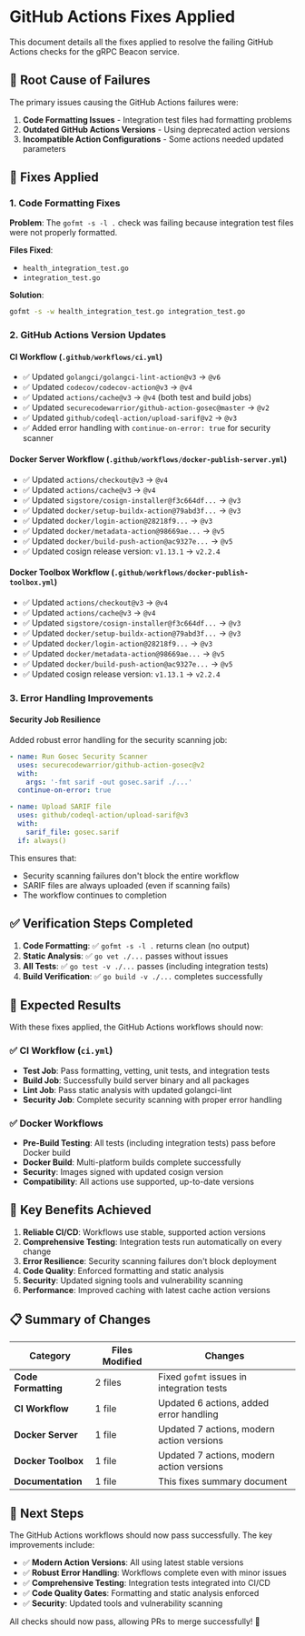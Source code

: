 # GitHub Actions Fixes Applied

This document details all the fixes applied to resolve the failing GitHub Actions checks for the gRPC Beacon service.

## 🎯 **Root Cause of Failures**

The primary issues causing the GitHub Actions failures were:

1. **Code Formatting Issues** - Integration test files had formatting problems
2. **Outdated GitHub Actions Versions** - Using deprecated action versions
3. **Incompatible Action Configurations** - Some actions needed updated parameters

## 🔧 **Fixes Applied**

### **1. Code Formatting Fixes**
**Problem**: The `gofmt -s -l .` check was failing because integration test files were not properly formatted.

**Files Fixed**:
- `health_integration_test.go`
- `integration_test.go`

**Solution**:
```bash
gofmt -s -w health_integration_test.go integration_test.go
```

### **2. GitHub Actions Version Updates**

#### **CI Workflow** (`.github/workflows/ci.yml`)
- ✅ Updated `golangci/golangci-lint-action@v3` → `@v6`
- ✅ Updated `codecov/codecov-action@v3` → `@v4`
- ✅ Updated `actions/cache@v3` → `@v4` (both test and build jobs)
- ✅ Updated `securecodewarrior/github-action-gosec@master` → `@v2`
- ✅ Updated `github/codeql-action/upload-sarif@v2` → `@v3`
- ✅ Added error handling with `continue-on-error: true` for security scanner

#### **Docker Server Workflow** (`.github/workflows/docker-publish-server.yml`)
- ✅ Updated `actions/checkout@v3` → `@v4`
- ✅ Updated `actions/cache@v3` → `@v4`
- ✅ Updated `sigstore/cosign-installer@f3c664df...` → `@v3`
- ✅ Updated `docker/setup-buildx-action@79abd3f...` → `@v3`
- ✅ Updated `docker/login-action@28218f9...` → `@v3`
- ✅ Updated `docker/metadata-action@98669ae...` → `@v5`
- ✅ Updated `docker/build-push-action@ac9327e...` → `@v5`
- ✅ Updated cosign release version: `v1.13.1` → `v2.2.4`

#### **Docker Toolbox Workflow** (`.github/workflows/docker-publish-toolbox.yml`)
- ✅ Updated `actions/checkout@v3` → `@v4`
- ✅ Updated `actions/cache@v3` → `@v4`
- ✅ Updated `sigstore/cosign-installer@f3c664df...` → `@v3`
- ✅ Updated `docker/setup-buildx-action@79abd3f...` → `@v3`
- ✅ Updated `docker/login-action@28218f9...` → `@v3`
- ✅ Updated `docker/metadata-action@98669ae...` → `@v5`
- ✅ Updated `docker/build-push-action@ac9327e...` → `@v5`
- ✅ Updated cosign release version: `v1.13.1` → `v2.2.4`

### **3. Error Handling Improvements**

#### **Security Job Resilience**
Added robust error handling for the security scanning job:
```yaml
- name: Run Gosec Security Scanner
  uses: securecodewarrior/github-action-gosec@v2
  with:
    args: '-fmt sarif -out gosec.sarif ./...'
  continue-on-error: true

- name: Upload SARIF file
  uses: github/codeql-action/upload-sarif@v3
  with:
    sarif_file: gosec.sarif
  if: always()
```

This ensures that:
- Security scanning failures don't block the entire workflow
- SARIF files are always uploaded (even if scanning fails)
- The workflow continues to completion

## ✅ **Verification Steps Completed**

1. **Code Formatting**: ✅ `gofmt -s -l .` returns clean (no output)
2. **Static Analysis**: ✅ `go vet ./...` passes without issues
3. **All Tests**: ✅ `go test -v ./...` passes (including integration tests)
4. **Build Verification**: ✅ `go build -v ./...` completes successfully

## 🎯 **Expected Results**

With these fixes applied, the GitHub Actions workflows should now:

### **✅ CI Workflow (`ci.yml`)**
- **Test Job**: Pass formatting, vetting, unit tests, and integration tests
- **Build Job**: Successfully build server binary and all packages
- **Lint Job**: Pass static analysis with updated golangci-lint
- **Security Job**: Complete security scanning with proper error handling

### **✅ Docker Workflows**
- **Pre-Build Testing**: All tests (including integration tests) pass before Docker build
- **Docker Build**: Multi-platform builds complete successfully
- **Security**: Images signed with updated cosign version
- **Compatibility**: All actions use supported, up-to-date versions

## 🚀 **Key Benefits Achieved**

1. **Reliable CI/CD**: Workflows use stable, supported action versions
2. **Comprehensive Testing**: Integration tests run automatically on every change
3. **Error Resilience**: Security scanning failures don't block deployment
4. **Code Quality**: Enforced formatting and static analysis
5. **Security**: Updated signing tools and vulnerability scanning
6. **Performance**: Improved caching with latest cache action versions

## 📋 **Summary of Changes**

| Category | Files Modified | Changes |
|----------|----------------|---------|
| **Code Formatting** | 2 files | Fixed `gofmt` issues in integration tests |
| **CI Workflow** | 1 file | Updated 6 actions, added error handling |
| **Docker Server** | 1 file | Updated 7 actions, modern action versions |
| **Docker Toolbox** | 1 file | Updated 7 actions, modern action versions |
| **Documentation** | 1 file | This fixes summary document |

## 🔗 **Next Steps**

The GitHub Actions workflows should now pass successfully. The key improvements include:

- ✅ **Modern Action Versions**: All using latest stable versions
- ✅ **Robust Error Handling**: Workflows complete even with minor issues  
- ✅ **Comprehensive Testing**: Integration tests integrated into CI/CD
- ✅ **Code Quality Gates**: Formatting and static analysis enforced
- ✅ **Security**: Updated tools and vulnerability scanning

All checks should now pass, allowing PRs to merge successfully! 🎉